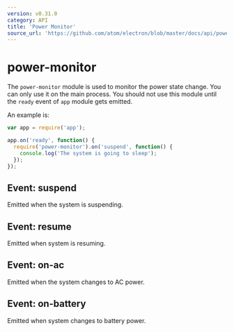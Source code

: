 ```yaml
---
version: v0.31.0
category: API
title: 'Power Monitor'
source_url: 'https://github.com/atom/electron/blob/master/docs/api/power-monitor.md'
---
```


# power-monitor

The `power-monitor` module is used to monitor the power state change. You can
only use it on the main process. You should not use this module until the `ready` 
event of `app` module gets emitted.

An example is:

```javascript
var app = require('app');

app.on('ready', function() {
  require('power-monitor').on('suspend', function() {
    console.log('The system is going to sleep');
  });
});
```

## Event: suspend

Emitted when the system is suspending.

## Event: resume

Emitted when system is resuming.

## Event: on-ac

Emitted when the system changes to AC power.

## Event: on-battery

Emitted when system changes to battery power.
